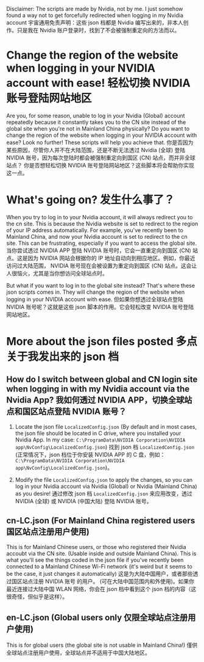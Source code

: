 Disclaimer: The scripts are made by Nvidia, not by me. I just somehow found a way not to get forcefully redirected when logging in my Nvidia account
宇宙通用免责声明：这些 json 档都是 Nvidia 编写出来的，非本人创作。只是我在 Nvidia 账户登录时，找到了不会被强制重定向的方法而以。

# Change the region of the website when logging in your NVIDIA account with ease! 轻松切換 NVIDIA 账号登陆网站地区
Are you, for some reason, unable to log in your Nvidia (Global) account repeatedly because it constantly takes you to the CN site instead of the global site when you're not in Mainland China physically? Do you want to change the region of the website when logging in your NVIDIA account with ease? Look no further! These scripts will help you achieve that.
你是否因为某些原因，尽管你人并不在大陆范围，还是不断无法透过 Nvidia (全球) 登陆 NVIDIA 账号，因为每次登陆时都会被强制重定向到国区 (CN) 站点，而并非全球站点？ 你是否想轻松切换 NVIDIA 账号登陆网站地区？这些脚本将会帮助你实现这一点。

# What's going on? 发生什么事了？
When you try to log in to your Nvidia account, it will always redirect you to the cn site. This is because the Nvidia website is set to redirect to the region of your IP address automatically. For example, you've recently been to Mainland China, and now your Nvidia account is set to redirect to the cn site. This can be frustrating, especially if you want to access the global site.
当你尝试透过 NVIDIA APP 登陆 NVIDIA 账号时，它会一直重定向到国区 (CN) 站点。这是因为 NVIDIA 网站会根据你的 IP 地址自动向到相应地区。例如，你最近访问过大陆范围， NVIDIA 账号现在会被设置为重定向到国区 (CN) 站点。这会让人很恼火，尤其是当你想访问全球站点时。


But what if you want to log in to the global site instead? That's where these json scripts comes in. They will change the region of the website when logging in your NVIDIA account with ease.
但如果你想透过全球站点登陆 NVIDIA 账号呢？这就是这些 json 脚本的作用。它会轻松改变 NVIDIA 账号登陆网站地区。

# More about the json files posted 多点关于我发出来的 json 档

## How do I switch between global and CN login site when logging in with my Nvidia account via the Nvidia App? 我如何透过 NVIDIA APP，切换全球站点和国区站点登陆 NVIDIA 账号？
1. Locate the json file `LocalizedConfig.json`  (By default and in most cases, the json file should be located in C drive, where you installed your Nvidia App. In my case:  `C:\ProgramData\NVIDIA Corporation\NVIDIA app\NvConfig\LocalizedConfig.json`) 找到 json 档 `LocalizedConfig.json` (正常情况下，json 档位于你安装 NVIDIA APP 的 C 盘，例如：`C:\ProgramData\NVIDIA Corporation\NVIDIA app\NvConfig\LocalizedConfig.json`)。

2. Modify the file `LocalizedConfig.json` to apply the changes, so you can log in your Nvidia account via Nvidia (Global) or Nvidia (Mainland China) as you desire! 通过修改 json 档 `LocalizedConfig.json` 来应用改变，透过 NVIDIA (全球) 或 NVIDIA (中国大陆) 登陆 NVIDIA 账号。

## cn-LC.json (For Mainland China registered users 国区站点注册用户使用)
This is for Mainland Chinese users, or those who registered their Nvidia accoubt via the CN site. (Usable inside and outside Mainland China). This is what you'll see the things coded in the json file if you've recently been connected to a Mainland Chinese Wi-Fi network (it's weird but it seems to be the case, it just changes it automatically)
这是为大陆中国用户，或者那些透过国区站点注册 NVIDIA 账号 的用户。 (可在大陆中国范围内和外使用)。如果你最近连接过大陆中国 WLAN 网络，你会在 json 档中看到这个 json 档的内容（这很奇怪，但似乎是这样）。

## en-LC.json (Global users only 仅限全球站点注册用户使用)
This is for global users (the global site is not usable in Mainland China!)
僅供全球站点注册用户使用，全球站点并不适用于中国大陆地区。
